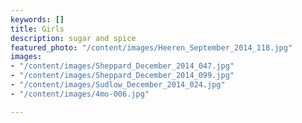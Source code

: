 ```yaml
---
keywords: []
title: Girls
description: sugar and spice
featured_photo: "/content/images/Heeren_September_2014_118.jpg"
images:
- "/content/images/Sheppard_December_2014_047.jpg"
- "/content/images/Sheppard_December_2014_099.jpg"
- "/content/images/Sudlow_December_2014_024.jpg"
- "/content/images/4mo-006.jpg"

---
```

